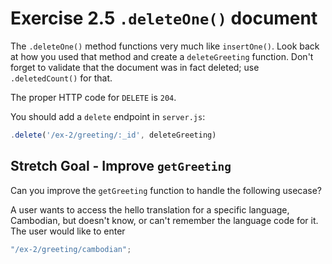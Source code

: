 # Exercise 2.5 `.deleteOne()` document

The `.deleteOne()` method functions very much like `insertOne()`. Look back at how you used that method and create a `deleteGreeting` function. Don't forget to validate that the document was in fact deleted; use `.deletedCount()` for that.

The proper HTTP code for `DELETE` is `204`.

You should add a `delete` endpoint in `server.js`:

```js
.delete('/ex-2/greeting/:_id', deleteGreeting)
```

## Stretch Goal - Improve `getGreeting`

Can you improve the `getGreeting` function to handle the following usecase?

A user wants to access the hello translation for a specific language, Cambodian, but doesn't know, or can't remember the language code for it. The user would like to enter

```js
"/ex-2/greeting/cambodian";

```
